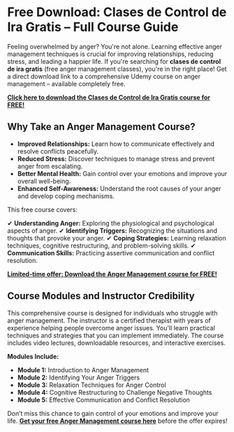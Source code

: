 # Free Download: Clases de Control de Ira Gratis – Full Course Guide

Feeling overwhelmed by anger? You're not alone. Learning effective anger management techniques is crucial for improving relationships, reducing stress, and leading a happier life. If you're searching for **clases de control de ira gratis** (free anger management classes), you're in the right place! Get a direct download link to a comprehensive Udemy course on anger management – available completely free.

[**Click here to download the Clases de Control de Ira Gratis course for FREE!**](https://udemywork.com/clases-de-control-de-ira-gratis)

## Why Take an Anger Management Course?

*   **Improved Relationships:** Learn how to communicate effectively and resolve conflicts peacefully.
*   **Reduced Stress:** Discover techniques to manage stress and prevent anger from escalating.
*   **Better Mental Health:** Gain control over your emotions and improve your overall well-being.
*   **Enhanced Self-Awareness:** Understand the root causes of your anger and develop coping mechanisms.

This free course covers:

✔ **Understanding Anger:** Exploring the physiological and psychological aspects of anger.
✔ **Identifying Triggers:** Recognizing the situations and thoughts that provoke your anger.
✔ **Coping Strategies:** Learning relaxation techniques, cognitive restructuring, and problem-solving skills.
✔ **Communication Skills:** Practicing assertive communication and conflict resolution.

[**Limited-time offer: Download the Anger Management course for FREE!**](https://udemywork.com/clases-de-control-de-ira-gratis)

## Course Modules and Instructor Credibility

This comprehensive course is designed for individuals who struggle with anger management. The instructor is a certified therapist with years of experience helping people overcome anger issues. You'll learn practical techniques and strategies that you can implement immediately. The course includes video lectures, downloadable resources, and interactive exercises.

**Modules Include:**

*   **Module 1:** Introduction to Anger Management
*   **Module 2:** Identifying Your Anger Triggers
*   **Module 3:** Relaxation Techniques for Anger Control
*   **Module 4:** Cognitive Restructuring to Challenge Negative Thoughts
*   **Module 5:** Effective Communication and Conflict Resolution

Don’t miss this chance to gain control of your emotions and improve your life. **[Get your free Anger Management course here](https://udemywork.com/clases-de-control-de-ira-gratis)** before the offer expires!
